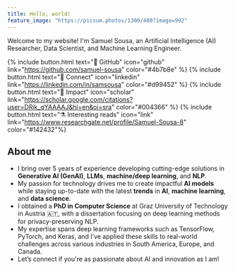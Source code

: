 ```yaml
---
title: Hello, world!
feature_image: "https://picsum.photos/1300/400?image=992"
---
```


Welcome to my website! I'm Samuel Sousa, an Artificial Intelligence (AI) Researcher, Data Scientist, and Machine Learning Engineer.

{% include button.html text="🧰 GitHub" icon="github" link="https://github.com/samuel-sousa" color="#4b7b8e" %} {% include button.html text="🚀 Connect" icon="linkedin" link="https://linkedin.com/in/samsousa" color="#d99452" %} {% include button.html text="🔎 Impact" icon="scholar" link="https://scholar.google.com/citations?user=DRik_qYAAAAJ&hl=en&oi=sra" color="#004366" %} {% include button.html text="⚗️ Interesting reads" icon="link" link="https://www.researchgate.net/profile/Samuel-Sousa-8" color="#142432"%} 

## About me

- I bring over 5 years of experience developing cutting-edge solutions in **Generative AI (GenAI)**, **LLMs**, **machine/deep learning**, and **NLP**.
- My passion for technology drives me to create impactful **AI models** while staying up-to-date with the latest **trends** in **AI**, **machine learning**, and **data science**.
- I obtained a **PhD in Computer Science** at Graz University of Technology in Austria 🇦🇹, with a dissertation focusing on deep learning methods for privacy-preserving NLP.
- My expertise spans deep learning frameworks such as TensorFlow, PyTorch, and Keras, and I’ve applied these skills to real-world challenges across various industries in South America, Europe, and Canada.
- Let’s connect if you're as passionate about AI and innovation as I am!